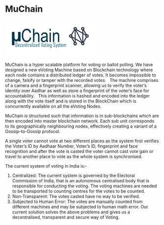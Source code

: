 # MuChain
![eVoting Machine](logo.png "Title")

MuChain is a hyper scalable platform for voting or ballot polling. We have designed a new eVoting Machine based on Blockchain technology where each node contains a distributed ledger of votes. It becomes impossible to change, falsify or tamper with the recorded votes.  
The machine comprises of a camera and a fingerprint scanner, allowing us to verify the voter’s identity over Aadhar as well as store a fingerprint of the voter’s face for accountability.   This information is hashed and encoded into the ledger along with the vote itself and is stored in the BlockChain which is concurrently available on all the eVoting Nodes. 

MuChain is structured such that information is in sub-blockchains which are then encoded into master blockchain network. Each sub unit corresponds to its geographically neighbouring nodes, effectively creating a variant of a Gossip-to-Gossip protocol.

A single voter cannot vote at two different places as the system first verifies the Voter’s ID by Aadhaar Number, Voter’s ID, fingerprint and face recognition and after the vote is casted the voter cannot cast vote gain or travel to another place to vote as the whole system is synchronised. 

The current system of voting in India is:-
1. Centralized: The current system is governed by the Electoral Commission of India, that is an autonomous centralised body that is responsible for conducting the voting. The voting machines are needed to be transported to counting centres for the votes to be counted.
2. Non-Transparent: The votes casted have no way to be verified.
3. Subjected to Human Error: The votes are manually counted from different machines and may be subjected to human math error.
Our current solution solves the above problems and gives us a decentralised, transparent and secure way of Voting.


